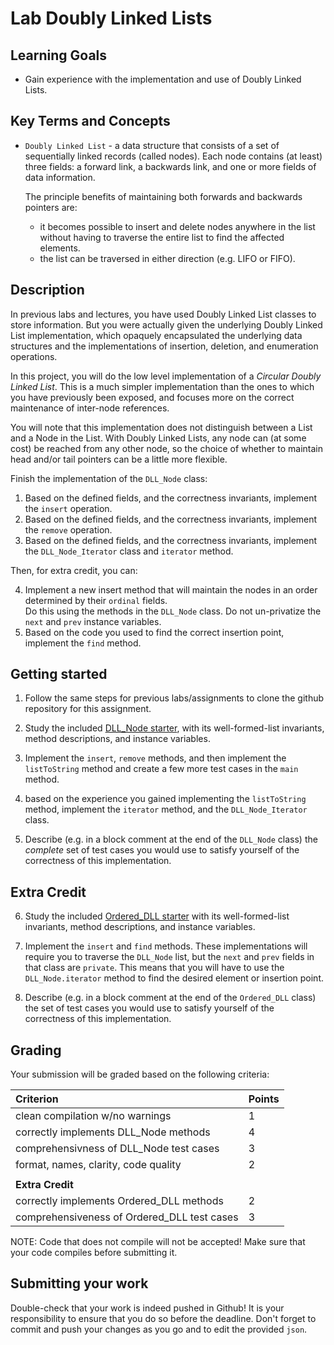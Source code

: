 # Lab Doubly Linked Lists

## Learning Goals

* Gain experience with the implementation and use of Doubly Linked Lists.

## Key Terms and Concepts

* `Doubly Linked List` - a data structure that consists of a set of sequentially
   linked records (called nodes).  Each node contains (at least) three fields:
   a forward link, a backwards link, and one or more fields of data information.

   The principle benefits of maintaining both forwards and backwards pointers
   are:
   * it becomes possible to insert and delete nodes anywhere in the list
     without having to traverse the entire list to find the affected elements.
   * the list can be traversed in either direction (e.g. LIFO or FIFO).

## Description

In previous labs and lectures, you have used Doubly Linked List 
classes to store information.  But you were actually given
the underlying Doubly Linked List implementation, which 
opaquely encapsulated the underlying data structures and
the implementations of insertion, deletion, and enumeration
operations.

In this project, you will do the low level implementation of a
*Circular Doubly Linked List*.  This is a much simpler implementation
than the ones to which you have previously been exposed, and
focuses more on the correct maintenance of inter-node references.

You will note that this implementation does not distinguish 
between a List and a Node in the List.  With Doubly Linked 
Lists, any node can (at some cost) be reached from any other
node, so the choice of whether to maintain head and/or tail
pointers can be a little more flexible.

Finish the implementation of the `DLL_Node` class:

   1. Based on the defined fields, and the correctness invariants, 
      implement the `insert` operation.
   2. Based on the defined fields, and the correctness invariants,
      implement the `remove` operation.
   3. Based on the defined fields, and the correctness invariants,
      implement the `DLL_Node_Iterator` class and `iterator`
      method.

Then, for extra credit, you can:

   4. Implement a new insert method that will maintain the nodes in 
      an order determined by their `ordinal` fields.  
      Do this using the methods in the `DLL_Node` class.
      Do not un-privatize the `next` and `prev` instance variables.
   5. Based on the code you used to find the correct insertion
      point, implement the `find` method.

## Getting started

1. Follow the same steps for previous labs/assignments to clone the github 
   repository for this assignment. 

2. Study the included [DLL_Node starter](LinkedList/src/DLL_Node.java), 
   with its well-formed-list invariants, method descriptions, and
   instance variables.

3. Implement the `insert`, `remove` methods, and then implement the
   `listToString` method and create a few more test cases in the `main`
    method.

4. based on the experience you gained implementing the `listToString`
   method, implement the `iterator` method, and the `DLL_Node_Iterator` class.

5. Describe (e.g. in a block comment at the end of the `DLL_Node`
   class) the *complete* set of test cases you would use to satisfy yourself
   of the correctness of this implementation.

## Extra Credit

6. Study the included [Ordered_DLL starter](LinkedList/src/Ordered_DLL.java)
   with its well-formed-list invariants, method descriptions, and
   instance variables.

7. Implement the `insert` and `find` methods.  These implementations will
   require you to traverse the `DLL_Node` list, but the `next` and `prev`
   fields in that class are `private`.  This means that you will have to
   use the `DLL_Node.iterator` method to find the desired element or
   insertion point.

8. Describe (e.g.  in a block comment at the end of the `Ordered_DLL` 
   class) the set of test cases you would use to satisfy yourself of the
   correctness of this implementation.

## Grading

Your submission will be graded based on the following criteria:


| Criterion                                   | Points |
| :------------------------------------------ | :----- |
| clean compilation w/no warnings             | 1      |
| correctly implements DLL_Node methods       | 4      |
| comprehensivness of DLL_Node test cases     | 3      |
| format, names, clarity, code quality        | 2      |
|                                             |        |
| **Extra Credit**                            |        |
| correctly implements Ordered_DLL methods    | 2      |
| comprehensiveness of Ordered_DLL test cases | 3      |

NOTE: Code that does not compile will not be accepted! Make sure that your code compiles before submitting it.

## Submitting your work

Double-check that your work is indeed pushed in Github! It is your responsibility to ensure that you do so before the deadline. Don't forget to commit and push your changes as you go and to edit the provided `json`.
